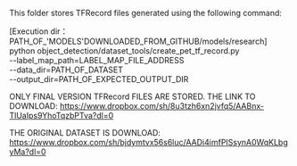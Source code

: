 This folder stores TFRecord files generated using the following command:

[Execution dir：PATH_OF_'MODELS'DOWNLOADED_FROM_GITHUB/models/research]
python object_detection/dataset_tools/create_pet_tf_record.py \
--label_map_path=LABEL_MAP_FILE_ADDRESS \
--data_dir=PATH_OF_DATASET \
--output_dir=PATH_OF_EXPECTED_OUTPUT_DIR

ONLY FINAL VERSION TFRecord FILES ARE STORED.
THE LINK TO DOWNLOAD:
https://www.dropbox.com/sh/8u3tzh6xn2jvfq5/AABnx-TlUaIps9YhoTqzbPTva?dl=0

THE ORIGINAL DATASET IS DOWNLOAD:
https://www.dropbox.com/sh/bjdymtvx56s6luc/AADi4imfPISsynA0WqKLbgyMa?dl=0
